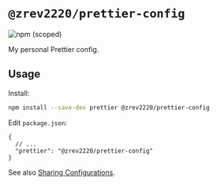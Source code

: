 # `@zrev2220/prettier-config`

![npm (scoped)](https://img.shields.io/npm/v/@zrev2220/prettier-config)

My personal Prettier config.

## Usage

Install:

```bash
npm install --save-dev prettier @zrev2220/prettier-config
```

Edit `package.json`:

```jsonc
{
  // ...
  "prettier": "@zrev2220/prettier-config"
}
```

See also [Sharing Configurations](https://prettier.io/docs/en/configuration.html#sharing-configurations).
